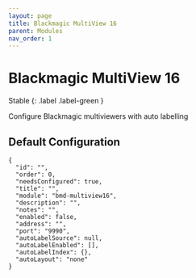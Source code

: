 ```yaml
---
layout: page
title: Blackmagic MultiView 16
parent: Modules
nav_order: 1
---
```


# Blackmagic MultiView 16

Stable
{: .label .label-green }

Configure Blackmagic multiviewers with auto labelling

## Default Configuration

```
{
  "id": "",
  "order": 0,
  "needsConfigured": true,
  "title": "",
  "module": "bmd-multiview16",
  "description": "",
  "notes": "",
  "enabled": false,
  "address": "",
  "port": "9990",
  "autoLabelSource": null,
  "autoLabelEnabled": [],
  "autoLabelIndex": {},
  "autoLayout": "none"
}
```
